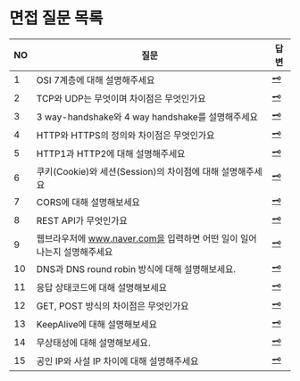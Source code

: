 # 면접 질문 목록

| NO   | 질문                                                         | 답변                                                         |
| ---- | ------------------------------------------------------------ | ------------------------------------------------------------ |
| 1    | OSI 7계층에 대해 설명해주세요                                | [🗝️]()                                            |
| 2    | TCP와 UDP는 무엇이며 차이점은 무엇인가요                     | [🗝️]()                                            |
| 3    | 3 way-handshake와 4 way handshake를 설명해주세요             | [🗝️]()                                            |
| 4    | HTTP와 HTTPS의 정의와 차이점은 무엇인가요                    | [🗝️]()                                            |
| 5    | HTTP1과 HTTP2에 대해 설명해주세요                            | [🗝️]()                                            |
| 6    | 쿠키(Cookie)와 세션(Session)의 차이점에 대해 설명해주세요    | [🗝️]()                                            |
| 7    | CORS에 대해 설명해보세요                                     | [🗝️]()                                            |
| 8    | REST API가 무엇인가요                                        | [🗝️]()                                            |
| 9    | 웹브라우저에 www.naver.com을 입력하면 어떤 일이 일어나는지 설명해주세요 | [🗝️]()                                            |
| 10   | DNS과 DNS round robin 방식에 대해 설명해보세요.              | [🗝️]()                                            |
| 11   | 응답 상태코드에 대해 설명해보세요                            | [🗝️](https://github.com/lea-hwang/CS_study/blob/master/%EB%84%A4%ED%8A%B8%EC%9B%8C%ED%81%AC/%EC%A7%88%EB%AC%B8%20%EB%AA%A9%EB%A1%9D/Q11.%20%EC%9D%91%EB%8B%B5%20%EC%83%81%ED%83%9C%EC%BD%94%EB%93%9C%EC%97%90%20%EB%8C%80%ED%95%B4%20%EC%84%A4%EB%AA%85%ED%95%B4%EB%B3%B4%EC%84%B8%EC%9A%94.md)   |
| 12   | GET, POST 방식의 차이점은 무엇인가요                         | [🗝️](https://github.com/lea-hwang/CS_study/blob/master/%EB%84%A4%ED%8A%B8%EC%9B%8C%ED%81%AC/%EC%A7%88%EB%AC%B8%20%EB%AA%A9%EB%A1%9D/Q12.%20GET%2C%20POST%20%EB%B0%A9%EC%8B%9D%EC%9D%98%20%EC%B0%A8%EC%9D%B4%EC%A0%90%EC%9D%80%20%EB%AC%B4%EC%97%87%EC%9D%B8%EA%B0%80%EC%9A%94.md) |
| 13   | KeepAlive에 대해 설명해보세요                                | [🗝️](https://github.com/lea-hwang/CS_study/blob/master/%EB%84%A4%ED%8A%B8%EC%9B%8C%ED%81%AC/%EC%A7%88%EB%AC%B8%20%EB%AA%A9%EB%A1%9D/Q13.%20KeepAlive%EC%97%90%20%EB%8C%80%ED%95%B4%20%EC%84%A4%EB%AA%85%ED%95%B4%EB%B3%B4%EC%84%B8%EC%9A%94.md)       |
| 14   | 무상태성에 대해 설명해보세요.                                | [🗝️](https://github.com/lea-hwang/CS_study/blob/master/%EB%84%A4%ED%8A%B8%EC%9B%8C%ED%81%AC/%EC%A7%88%EB%AC%B8%20%EB%AA%A9%EB%A1%9D/Q14.%20%EB%AC%B4%EC%83%81%ED%83%9C%EC%84%B1%EC%97%90%20%EB%8C%80%ED%95%B4%20%EC%84%A4%EB%AA%85%ED%95%B4%EB%B3%B4%EC%84%B8%EC%9A%94.md)        |
| 15   | 공인 IP와 사설 IP 차이에 대해 설명해주세요                   | [🗝️](https://github.com/lea-hwang/CS_study/blob/master/%EB%84%A4%ED%8A%B8%EC%9B%8C%ED%81%AC/%EC%A7%88%EB%AC%B8%20%EB%AA%A9%EB%A1%9D/Q15.%20%EA%B3%B5%EC%9D%B8%20IP%EC%99%80%20%EC%82%AC%EC%84%A4%20IP%20%EC%B0%A8%EC%9D%B4%EC%97%90%20%EB%8C%80%ED%95%B4%20%EC%84%A4%EB%AA%85%ED%95%B4%EC%A3%BC%EC%84%B8%EC%9A%94.md) |
